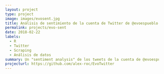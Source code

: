 ```yaml
---
layout: project
type: project
image: images/evosent.jpg
title: Análisis de sentimiento de la cuenta de Twitter de @evoespueblo
permalink: projects/evo-sent
date: 2018-02-22
labels:
  - R
  - Twitter
  - Scraping
  - Análisis de datos
summary: Un "sentiment analysis" de los tweets de la cuenta de @evoespueblo. Combina varias técnicas digitales de recolección y análisis de datos, como el scraping, la peticíon de datos via API y la clasificación de sentimiento via diccionario.
projecturl: https://github.com/alex-roc/EvoTwitter
---
```



